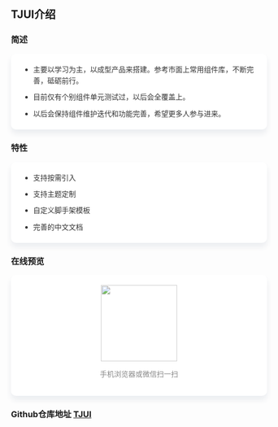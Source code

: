 
## TJUI介绍

### 简述

<div class="demo-block info-block">
  <ul class="info-items">
    <li class="info-item">主要以学习为主，以成型产品来搭建。参考市面上常用组件库，不断完善，砥砺前行。</li>
    <li class="info-item">目前仅有个别组件单元测试过，以后会全覆盖上。</li>
    <li class="info-item">以后会保持组件维护迭代和功能完善，希望更多人参与进来。</li>
  </ul>
</div>


### 特性

<div class="demo-block info-block">
  <ul class="info-items">
    <li class="info-item">支持按需引入</li>
    <li class="info-item">支持主题定制</li>
    <li class="info-item">自定义脚手架模板</li>
    <li class="info-item">完善的中文文档</li>
  </ul>
</div>


### 在线预览

<div class="demo-block info-block info-code">
  <img class="code-img" src="@/assets/image/qrcode.png" width="150">
  <p class="code-txt mt_5">手机浏览器或微信扫一扫</p>

  <style lang="scss">
  .info-block {
    padding: 20px;
    border-radius: 10px;
    background: #fff;
    box-shadow: 0 8px 12px #ebedf0;
    .info-items {
      margin: 0;
      .info-item {
        color: #333;
        margin-bottom: 10px;
        line-height: 1.6;
        &:last-child {
          margin-bottom: 0;
        }
      }
    }
    &.info-code {
      text-align: center;
      .code-img {
        opacity: .8;
      }
      .code-txt {
        color: #888
      }
    }
  }
  </style>
</div>

### Github仓库地址 [TJUI](https://github.com/myronyang/TJUI)


